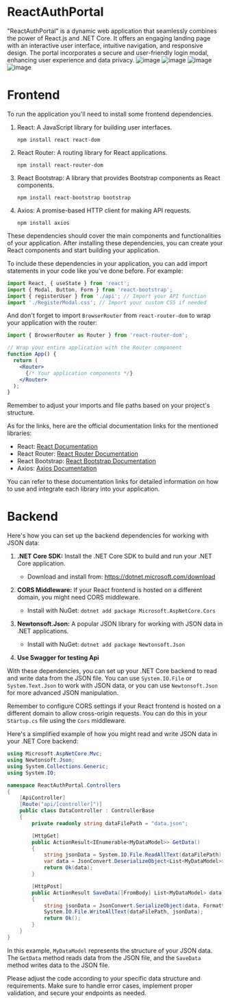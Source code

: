 # ReactAuthPortal
"ReactAuthPortal" is a dynamic web application that seamlessly combines the power of React.js and .NET Core. It offers an engaging landing page with an interactive user interface, intuitive navigation, and responsive design. The portal incorporates a secure and user-friendly login modal, enhancing user experience and data privacy. 
![image](https://github.com/ScottyTeey/ReactAuthPortal/assets/47355833/6bb66f1a-4408-4669-bd73-859b920ae76b)
![image](https://github.com/ScottyTeey/ReactAuthPortal/assets/47355833/62b3522f-5f4f-4853-b9ed-ca2ed08603b2)
![image](https://github.com/ScottyTeey/ReactAuthPortal/assets/47355833/d2b35ae1-9a28-4c0d-92a9-f0e2b2d82263)
![image](https://github.com/ScottyTeey/ReactAuthPortal/assets/47355833/3da074aa-59ca-4217-a056-25c26ff2f59b)


# Frontend
To run the application you'll need to install some frontend dependencies.

1. React: A JavaScript library for building user interfaces.
   ```
   npm install react react-dom
   ```

2. React Router: A routing library for React applications.
   ```
   npm install react-router-dom
   ```

3. React Bootstrap: A library that provides Bootstrap components as React components.
   ```
   npm install react-bootstrap bootstrap
   ```

4. Axios: A promise-based HTTP client for making API requests.
   ```
   npm install axios
   ```

These dependencies should cover the main components and functionalities of your application. After installing these dependencies, you can create your React components and start building your application.

To include these dependencies in your application, you can add import statements in your code like you've done before. For example:

```jsx
import React, { useState } from 'react';
import { Modal, Button, Form } from 'react-bootstrap';
import { registerUser } from './api'; // Import your API function
import './RegisterModal.css'; // Import your custom CSS if needed
```

And don't forget to import `BrowserRouter` from `react-router-dom` to wrap your application with the router:

```jsx
import { BrowserRouter as Router } from 'react-router-dom';

// Wrap your entire application with the Router component
function App() {
  return (
    <Router>
      {/* Your application components */}
    </Router>
  );
}
```

Remember to adjust your imports and file paths based on your project's structure.

As for the links, here are the official documentation links for the mentioned libraries:

- React: [React Documentation](https://reactjs.org/docs/getting-started.html)
- React Router: [React Router Documentation](https://reactrouter.com/web/guides/quick-start)
- React Bootstrap: [React Bootstrap Documentation](https://react-bootstrap.github.io/getting-started/introduction/)
- Axios: [Axios Documentation](https://axios-http.com/docs/intro)

You can refer to these documentation links for detailed information on how to use and integrate each library into your application.

# Backend
Here's how you can set up the backend dependencies for working with JSON data:

1. **.NET Core SDK:** Install the .NET Core SDK to build and run your .NET Core application.
   - Download and install from: https://dotnet.microsoft.com/download

2. **CORS Middleware:** If your React frontend is hosted on a different domain, you might need CORS middleware.
   - Install with NuGet: `dotnet add package Microsoft.AspNetCore.Cors`

3. **Newtonsoft.Json:** A popular JSON library for working with JSON data in .NET applications.
   - Install with NuGet: `dotnet add package Newtonsoft.Json`
4. **Use Swagger for testing Api**

With these dependencies, you can set up your .NET Core backend to read and write data from the JSON file. You can use `System.IO.File` or `System.Text.Json` to work with JSON data, or you can use `Newtonsoft.Json` for more advanced JSON manipulation.

Remember to configure CORS settings if your React frontend is hosted on a different domain to allow cross-origin requests. You can do this in your `Startup.cs` file using the `Cors` middleware.

Here's a simplified example of how you might read and write JSON data in your .NET Core backend:

```csharp
using Microsoft.AspNetCore.Mvc;
using Newtonsoft.Json;
using System.Collections.Generic;
using System.IO;

namespace ReactAuthPortal.Controllers
{
    [ApiController]
    [Route("api/[controller]")]
    public class DataController : ControllerBase
    {
        private readonly string dataFilePath = "data.json";

        [HttpGet]
        public ActionResult<IEnumerable<MyDataModel>> GetData()
        {
            string jsonData = System.IO.File.ReadAllText(dataFilePath);
            var data = JsonConvert.DeserializeObject<List<MyDataModel>>(jsonData);
            return Ok(data);
        }

        [HttpPost]
        public ActionResult SaveData([FromBody] List<MyDataModel> data)
        {
            string jsonData = JsonConvert.SerializeObject(data, Formatting.Indented);
            System.IO.File.WriteAllText(dataFilePath, jsonData);
            return Ok();
        }
    }
}
```

In this example, `MyDataModel` represents the structure of your JSON data. The `GetData` method reads data from the JSON file, and the `SaveData` method writes data to the JSON file.

Please adjust the code according to your specific data structure and requirements. Make sure to handle error cases, implement proper validation, and secure your endpoints as needed.
